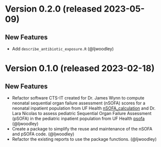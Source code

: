 # Version 0.2.0 (released 2023-05-09)
## New Features
- Add `describe_antibiotic_exposure.R` (@ljwoodley)

# Version 0.1.0 (released 2023-02-18)
## New Features
- Refactor software CTS-IT created for Dr. James Wynn to compute neonatal sequential organ failure assessment (nSOFA) scores for a neonatal inpatient population from UF Health [nSOFA_calculation](https://github.com/ctsit/nSOFA_calculation) and Dr. Lara Nicolas to assess pediatric Sequential Organ Failure Assessment (pSOFA) in the pediatric inpatient population from UF Health [psofa](https://github.com/ctsit/psofa) (@ljwoodley)
- Create a package to simplify the reuse and maintenance of the nSOFA and pSOFA code. (@ljwoodley)
- Refactor the existing reports to use the package functions. (@ljwoodley)
